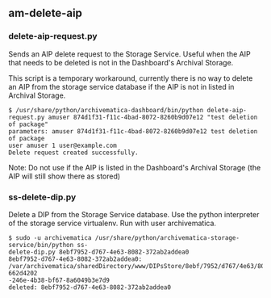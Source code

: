 ## am-delete-aip

### delete-aip-request.py

Sends an AIP delete request to the Storage Service. Useful when the AIP that needs to be deleted is not in the Dashboard's Archival Storage. 

This script is a temporary workaround, currently there is no way to delete an AIP from the storage service database if the AIP is not in listed in Archival Storage.

```
$ /usr/share/python/archivematica-dashboard/bin/python delete-aip-request.py amuser 874d1f31-f11c-4bad-8072-8260b9d07e12 "test deletion of package"
parameters: amuser 874d1f31-f11c-4bad-8072-8260b9d07e12 test deletion of package
user amuser 1 user@example.com
Delete request created successfully.
```

Note: Do not use if the AIP is listed in the Dashboard's Archival Storage (the AIP will still show there as stored)


### ss-delete-dip.py

Delete a DIP from the Storage Service database.
Use the python interpreter of the storage service virtualenv.
Run with user archivematica.

```
$ sudo -u archivematica /usr/share/python/archivematica-storage-service/bin/python ss-
delete-dip.py 8ebf7952-d767-4e63-8082-372ab2addea0
8ebf7952-d767-4e63-8082-372ab2addea0: /var/archivematica/sharedDirectory/www/DIPsStore/8ebf/7952/d767/4e63/8082/372a/b2ad/dea0/test1-662d4202
-246e-4b38-bf67-8a6049b3e7d9
deleted: 8ebf7952-d767-4e63-8082-372ab2addea0
```
